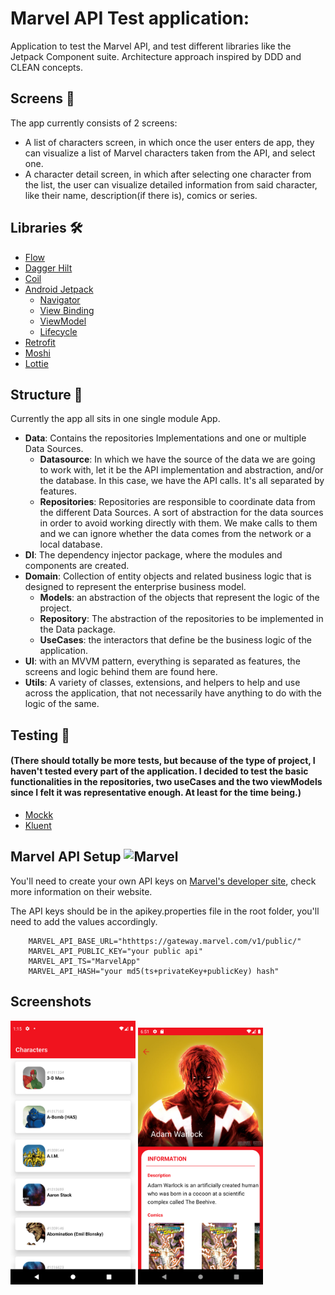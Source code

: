 # Marvel API Test application:

Application to test the Marvel API, and test different libraries like the Jetpack Component suite.
Architecture approach inspired by DDD and CLEAN concepts.

## Screens 📱

The app currently consists of 2 screens:

- A list of characters screen, in which once the user enters de app, they can visualize a list of
  Marvel characters taken from the API, and select one.
- A character detail screen, in which after selecting one character from the list, the user can
  visualize detailed information from said character, like their name, description(if there is),
  comics or series.

## Libraries 🛠️

- [Flow](https://developer.android.com/kotlin/flow)
- [Dagger Hilt](https://dagger.dev/hilt/)
- [Coil](https://coil-kt.github.io/coil/)
- [Android Jetpack](https://developer.android.com/jetpack)
    - [Navigator](https://developer.android.com/guide/navigation/navigation-getting-started)
    - [View Binding](https://developer.android.com/topic/libraries/view-binding)
    - [ViewModel](https://developer.android.com/topic/libraries/architecture/viewmodel)
    - [Lifecycle](https://developer.android.com/topic/libraries/architecture/lifecycle)
- [Retrofit](https://square.github.io/retrofit/)
- [Moshi](https://github.com/square/moshi)
- [Lottie](https://github.com/airbnb/lottie-android/)

## Structure 🎨

Currently the app all sits in one single module App.

- __Data__: Contains the repositories Implementations and one or multiple Data Sources.
    - __Datasource__: In which we have the source of the data we are going to work with, let it be
      the API implementation and abstraction, and/or the database. In this case, we have the API
      calls. It's all separated by features.
    - __Repositories__: Repositories are responsible to coordinate data from the different Data
      Sources. A sort of abstraction for the data sources in order to avoid working directly with
      them. We make calls to them and we can ignore whether the data comes from the network or a
      local database.
- __DI__: The dependency injector package, where the modules and components are created.
- __Domain__: Collection of entity objects and related business logic that is designed to represent
  the enterprise business model.
    - __Models__: an abstraction of the objects that represent the logic of the project.
    - __Repository__: The abstraction of the repositories to be implemented in the Data package.
    - __UseCases__: the interactors that define be the business logic of the application.
- __UI__: with an MVVM pattern, everything is separated as features, the screens and logic behind
  them are found here.
- __Utils__: A variety of classes, extensions, and helpers to help and use across the application,
  that not necessarily have anything to do with the logic of the same.

## Testing 🧰

#### (There should totally be more tests, but because of the type of project, I haven't tested every part of the application. I decided to test the basic functionalities in the repositories, two useCases and the two viewModels since I felt it was representative enough. At least for the time being.)

- [Mockk](https://mockk.io/)
- [Kluent](https://markusamshove.github.io/Kluent/)

## Marvel API  Setup ![Marvel](https://cdn2.iconfinder.com/data/icons/avengers-filled/48/12_-_Spiderman_-_infinity_war_-_end_game_-_marvel_-_avengers_-_super_hero-32.png)

You'll need to create your own API keys
on [Marvel's developer site](https://developer.marvel.com/documentation/getting_started), check more
information on their website.

The API keys should be in the apikey.properties file in the root folder, you'll need to add the
values accordingly.

        MARVEL_API_BASE_URL="hthttps://gateway.marvel.com/v1/public/"
        MARVEL_API_PUBLIC_KEY="your public api"
        MARVEL_API_TS="MarvelApp"
        MARVEL_API_HASH="your md5(ts+privateKey+publicKey) hash"

## Screenshots

<img src="./images/characters-list.png" width="200"> 
<img src="./images/character-detail.png" width="200">


